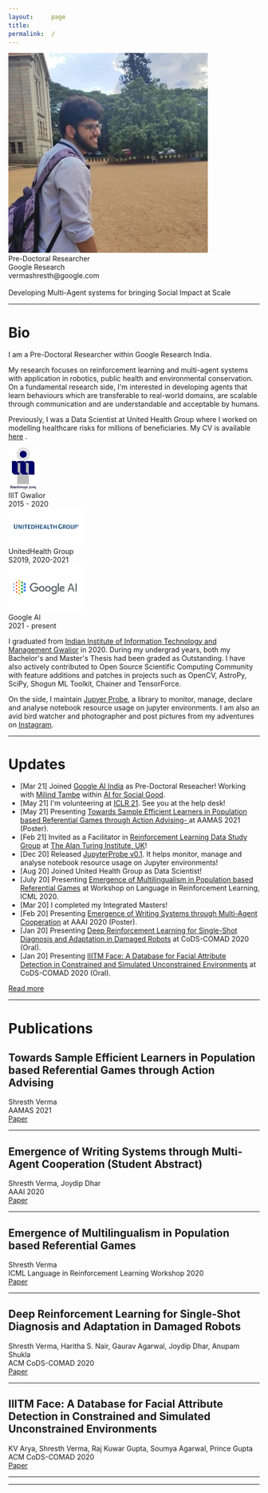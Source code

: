```yaml
---
layout:     page
title:
permalink:  /
---
```


<div class="row">
    <div class="col-sm-4 col-xs-8">
        <img src="/img/f006c_Ag_400x400.jpeg">
    </div>
    <div class="col-sm-6 col-xs-12" style="margin-bottom: 0;">
       Pre-Doctoral Researcher<br>
        Google Research<br>
        vermashresth@google.com
        <br>
        <br>
        Developing Multi-Agent systems for bringing Social Impact at Scale
    </div>
</div>
<hr>


<a name="/bio"></a>
# Bio

I am a Pre-Doctoral Researcher within Google Research India.

My research focuses on reinforcement learning and multi-agent systems with application in robotics, public health and environmental conservation. On a fundamental research side, I'm interested in developing agents that learn behaviours which are transferable to real-world domains, are scalable through communication and are understandable and acceptable by humans.

Previously, I was a Data Scientist at United Health Group where I worked on modelling healthcare risks for millions of beneficiaries.
My CV is available <a href="https://vermashresth.github.io/img/Shresth_CV_Research_Clean%20(4).pdf" target="_blank">here</a>
.

<div class="row" id="timeline-logos">
    <div class="col-lg-3">
        <div class="logo-wrap">
            <span class="helper"></span>
            <a href="//iiitm.ac.in/"><img style="width:60px;" src="/img/logos/Logo.jpg"></a>
        </div>
        <div class="logo-desc">
            IIIT Gwalior<br>
            2015 - 2020
        </div>
    </div>
    <div class="col-lg-3">
        <div class="logo-wrap">
            <span class="helper"></span>
            <a href="//https://www.unitedhealthgroup.com/"><img style="width:150px;" src="/img/logos/uhg2.jpg"></a>
        </div>
        <div class="logo-desc">
            UnitedHealth Group<br>
            S2019, 2020-2021
        </div>
    </div>
    <div class="col-lg-3">
        <div class="logo-wrap">
            <span class="helper"></span>
            <a href="//https://research.google/locations/india/"><img style="width:150px;" src="/img/logos/gglai.png"></a>
        </div>
        <div class="logo-desc">
            Google AI<br>
            2021 - present
        </div>
    </div>
</div>


I graduated from [Indian Institute of Information Technology and Management Gwalior](iiitm.ac.in) in 2020.
During my undergrad years, both my Bachelor's and Master's Thesis had been graded as Outstanding. I have also actively contributed to Open Source Scientific Computing Community with feature additions and patches in projects such as OpenCV, AstroPy, SciPy, Shogun ML Toolkit, Chainer and TensorForce. 

On the side, I maintain [Jupyer Probe](https://pypi.org/project/jupyter-probe/), a library to monitor, manage, declare and analyse notebook resource usage on jupyter environments.
I am also an avid bird watcher and photographer and post pictures from my adventures on [Instagram](instagram.com/hisblahness).


---

<a name="/news"></a>
# Updates

- [Mar 21] Joined [Google AI India](https://research.google/locations/india/) as Pre-Doctoral Reseacher! Working with [Milind Tambe](https://teamcore.seas.harvard.edu/tambe) within [AI for Social Good](https://ai.google/social-good/).
- [May 21] I'm volunteering at [ICLR 21](https://iclr.cc/Conferences/2021). See you at the help desk!
- [May 21] Presenting [Towards Sample Efficient Learners in Population based Referential Games through Action Advising- 
](#/advise) at AAMAS 2021 (Poster).
- [Feb 21] Invited as a Facilitator in [Reinforcement Learning Data Study Group](https://www.turing.ac.uk/events/reinforcement-learning-study-group-february-2021) at [The Alan Turing Institute, UK](www.turing.ac.uk)!
- [Dec 20] Released [JupyterProbe v0.1](https://pypi.org/project/jupyter-probe/). It helps monitor, manage and analyse notebook resource usage on Jupyter environments!
- [Aug 20] Joined United Health Group as Data Scientist!
- [July 20] Presenting [Emergence of Multilingualism in Population based Referential Games](#/multilingual) at Workshop on Language in Reinforcement Learning, ICML 2020.
- [Mar 20] I completed my Integrated Masters!
- [Feb 20] Presenting [Emergence of Writing Systems through Multi-Agent Cooperation](#/writing) at AAAI 2020 (Poster).
- [Jan 20] Presenting [Deep Reinforcement Learning for Single-Shot Diagnosis and Adaptation in Damaged Robots](#/diagnose-rl) at CoDS-COMAD 2020 (Oral).
- [Jan 20] Presenting [IIITM Face: A Database for Facial Attribute Detection in Constrained and Simulated Unconstrained Environments](#/iiitm) at CoDS-COMAD 2020 (Oral).

<div id="read-more-button">
    <a href>Read more</a>
</div>

<hr>


<a name="/publications"></a>
# Publications

<a name="/youdescribe-descriptions-1"></a>
<h2 class="pubt">Towards Sample Efficient Learners in Population based Referential Games through Action Advising</h2>
<p class="pubd">
    <span class="authors">Shresth Verma</span><br>
    <span class="conf">AAMAS 2021</span><br>
    <span class="links">
        <a target="_blank" href="http://www.ifaamas.org/Proceedings/aamas2021/pdfs/p1689.pdf">Paper</a>
    </span>
</p>
<!-- <img src="/img/aamas.png"> -->
<hr>

<a name="/habitat-objnav"></a>
<h2 class="pubt">Emergence of Writing Systems through Multi-Agent Cooperation (Student Abstract)</h2>
<p class="pubd">
    <span class="authors">Shresth Verma, Joydip Dhar</span><br>
    <span class="conf">AAAI 2020</span><br>
    <span class="links">
        <a target="_blank" href="https://ojs.aaai.org/index.php/AAAI/article/view/7243">Paper</a>
    </span>
</p>
<!-- <img src="/img/written.png"> -->
<hr>

<a name="/forcenet"></a>
<h2 class="pubt">Emergence of Multilingualism in Population based Referential Games</h2>
<p class="pubd">
    <span class="authors">Shresth Verma</span><br>
    <span class="conf">ICML Language in Reinforcement Learning Workshop 2020</span><br>
    <span class="links">
        <a target="_blank" href="https://openreview.net/forum?id=AGcx71S1TTE">Paper</a>
    </span>
</p>
<!-- <img src="/img/multilang.png"> -->
<hr>


<a name="/habitat-pointnav-aux"></a>
<h2 class="pubt">Deep Reinforcement Learning for Single-Shot Diagnosis and Adaptation in Damaged Robots</h2>
<p class="pubd">
    <span class="authors">Shresth Verma, Haritha S. Nair, Gaurav Agarwal, Joydip Dhar, Anupam Shukla</span><br>
    <span class="conf">ACM CoDS-COMAD 2020</span><br>
    <span class="links">
        <a target="_blank" href="https://dl.acm.org/doi/abs/10.1145/3371158.3371168">Paper</a>
    </span>
</p>
<!-- <img src="/img/damage-rl.png"> -->
<hr>


<a name="/habitat-pointnav-aux"></a>
<h2 class="pubt">IIITM Face: A Database for Facial Attribute Detection in Constrained and Simulated Unconstrained Environments</h2>
<p class="pubd">
    <span class="authors">KV Arya, Shresth Verma, Raj Kuwar Gupta, Soumya Agarwal, Prince Gupta</span><br>
    <span class="conf">ACM CoDS-COMAD 2020</span><br>
    <span class="links">
        <a target="_blank" href="https://dl.acm.org/doi/abs/10.1145/3371158.3371182">Paper</a>
    </span>
</p>
<!-- <img src="/img/face-iiitm.png"> -->
<hr>

---
